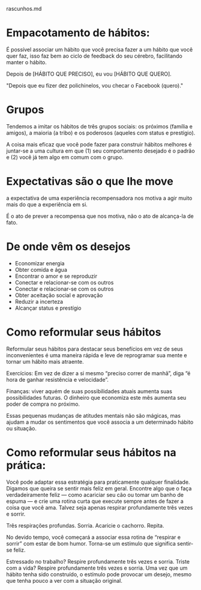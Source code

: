 rascunhos.md

# Empacotamento de hábitos:

É possível associar um hábito que você precisa fazer a um hábito que você quer faz, isso faz bem ao ciclo de feedback do seu cérebro, facilitando manter o hábito.

Depois de [HÁBITO QUE PRECISO], eu vou [HÁBITO QUE QUERO].

"Depois que eu fizer dez polichinelos, vou checar o Facebook (quero)."

# Grupos

Tendemos a imitar os hábitos de três grupos sociais: os próximos (família e amigos), a maioria (a tribo) e os poderosos (aqueles com status e prestígio).

A coisa mais eficaz que você pode fazer para construir hábitos melhores é juntar-se a uma cultura em que (1) seu comportamento desejado é o padrão e (2) você já tem algo em comum com o grupo.

# Expectativas são o que lhe move

a expectativa de uma experiência recompensadora nos motiva a agir muito mais do que a experiência em si.

É o ato de prever a recompensa que nos motiva, não o ato de alcança-la de fato.

# De onde vêm os desejos

- Economizar energia
- Obter comida e água
- Encontrar o amor e se reproduzir
- Conectar e relacionar-se com os outros
- Conectar e relacionar-se com os outros
- Obter aceitação social e aprovação
- Reduzir a incerteza
- Alcançar status e prestígio

# Como reformular seus hábitos

Reformular seus hábitos para destacar seus benefícios em vez de seus inconvenientes é uma maneira rápida e leve de reprogramar sua mente e tornar um hábito mais atraente.

Exercícios:
Em vez de dizer a si mesmo “preciso correr de manhã”, diga “é hora de ganhar resistência e velocidade”.

Finanças:
viver aquém de suas possibilidades atuais aumenta suas possibilidades futuras. O dinheiro que economiza este mês aumenta seu poder de compra no próximo.

Essas pequenas mudanças de atitudes mentais não são mágicas, mas ajudam a mudar os sentimentos que você associa a um determinado hábito ou situação.

# Como reformular seus hábitos na prática:

Você pode adaptar essa estratégia para praticamente qualquer finalidade. Digamos que queira se sentir mais feliz em geral. Encontre algo que o faça verdadeiramente feliz — como acariciar seu cão ou tomar um banho de espuma — e crie uma rotina curta que execute sempre antes de fazer a coisa que você ama. Talvez seja apenas respirar profundamente três vezes e sorrir.

Três respirações profundas. Sorria. Acaricie o cachorro. Repita.

No devido tempo, você começará a associar essa rotina de “respirar e sorrir” com estar de bom humor. Torna-se um estímulo que significa sentir-se feliz.

Estressado no trabalho? Respire profundamente três vezes e sorria. Triste com a vida? Respire profundamente três vezes e sorria. Uma vez que um hábito tenha sido construído, o estímulo pode provocar um desejo, mesmo que tenha pouco a ver com a situação original.
